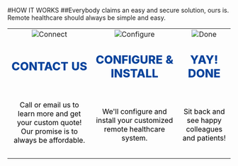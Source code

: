 #HOW IT WORKS
##Everybody claims an easy and secure solution, ours is.<br/>Remote healthcare should always be simple and easy.
<br/>

||||
|:--:|:--:|:--:|
|![Connect](articles/products/telefamily.md/teledoctr.md/how.md/phone.png)|![Configure](articles/software.md/cybersecurity/reflection/how.md/configure.png)|![Done](articles/software.md/cybersecurity/reflection/how.md/done.png)|
|<p style="font-size: 1.6em; font-weight: 800; color: #07439c">CONTACT US</p><br/><p style="color: black; height: 6em;">Call or email us to learn more and get your custom quote!  Our promise is to always be affordable.</p>|<p style="font-size: 1.6em; font-weight: 800; color: #07439c">CONFIGURE & INSTALL</p><br/><p style="color: black; height: 6em;">We'll configure and install your customized remote healthcare system.</p>|<p style="font-size: 1.6em; font-weight: 800; color: #07439c">YAY! DONE</p><br/><p style="color: black; height: 6em;">Sit back and see happy colleagues and patients!</p>|
